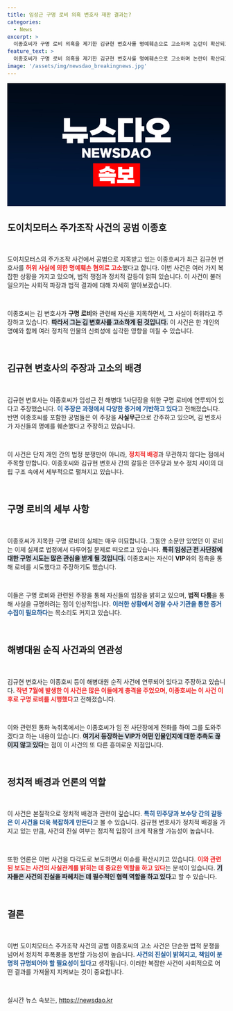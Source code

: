 ```yaml
---
title: 임성근 구명 로비 의혹 변호사 재판 결과는?
categories:
  - News
excerpt: >
  이종호씨가 구명 로비 의혹을 제기한 김규현 변호사를 명예훼손으로 고소하며 논란이 확산되고 있다. 해병대 관련 메시지와 통화록 공개로 긴장감이 고조된 상황, 과연 진실은 무엇일까? 클릭하여 사건의 전말을 확인해보세요!
feature_text: >
  이종호씨가 구명 로비 의혹을 제기한 김규현 변호사를 명예훼손으로 고소하며 논란이 확산되고 있다. 해병대 관련 메시지와 통화록 공개로 긴장감이 고조된 상황, 과연 진실은 무엇일까? 클릭하여 사건의 전말을 확인해보세요!
image: '/assets/img/newsdao_breakingnews.jpg'
---
```


<p><img src="/assets/img/newsdao_breakingnews.jpg" alt="bookingtag 속보" /></p>

<h2 data-ke-size="size26">도이치모터스 주가조작 사건의 공범 이종호</h2>

<p data-ke-size="size16">&nbsp;</p>

<p>도이치모터스의 주가조작 사건에서 공범으로 지목받고 있는 이종호씨가 최근 김규현 변호사를 <b><span style="color: #ee2323;">허위 사실에 의한 명예훼손 혐의로 고소</span></b>했다고 합니다. 이번 사건은 여러 가지 복잡한 상황을 가지고 있으며, 법적 쟁점과 정치적 갈등이 얽혀 있습니다. 이 사건이 불러일으키는 사회적 파장과 법적 결과에 대해 자세히 알아보겠습니다.</p>

<p data-ke-size="size16">&nbsp;</p>

<p>이종호씨는 김 변호사가 <strong>구명 로비</strong>와 관련해 자신을 지목하면서, 그 사실이 허위라고 주장하고 있습니다. <b><span style="background-color: #21538527;">따라서 그는 김 변호사를 고소하게 된 것입니다.</span></b> 이 사건은 한 개인의 명예와 함께 여러 정치적 인물의 신뢰성에 심각한 영향을 미칠 수 있습니다.</p>

<p data-ke-size="size16">&nbsp;</p>

<h2 data-ke-size="size26">김규현 변호사의 주장과 고소의 배경</h2>

<p data-ke-size="size16">&nbsp;</p>

<p>김규현 변호사는 이종호씨가 임성근 전 해병대 1사단장을 위한 구명 로비에 연루되어 있다고 주장했습니다. <b><span style="color: #1a5490;">이 주장은 과정에서 다양한 <strong>증거</strong>에 기반하고 있다</span></b>고 전해졌습니다. 반면 이종호씨를 포함한 공범들은 이 주장을 <strong>사실무근</strong>으로 간주하고 있으며, 김 변호사가 자신들의 명예를 훼손했다고 주장하고 있습니다.</p>

<p data-ke-size="size16">&nbsp;</p>

<p>이 사건은 단지 개인 간의 법정 분쟁만이 아니라, <b><span style="color: #ee2323;">정치적 배경</span></b>과 무관하지 않다는 점에서 주목할 만합니다. 이종호씨와 김규현 변호사 간의 갈등은 민주당과 보수 정치 사이의 대립 구조 속에서 세부적으로 펼쳐지고 있습니다.</p>

<p data-ke-size="size16">&nbsp;</p>

<h2 data-ke-size="size26">구명 로비의 세부 사항</h2>

<p data-ke-size="size16">&nbsp;</p>

<p>이종호씨가 지목한 구명 로비의 실체는 매우 미묘합니다. 그동안 소문만 있었던 이 로비는 이제 실제로 법정에서 다루어질 문제로 떠오르고 있습니다. <b><span style="background-color: #21538527;">특히 임성근 전 사단장에 대한 구명 시도는 많은 관심을 받게 될 것입니다.</span></b> 이종호씨는 자신이 <strong>VIP</strong>와의 접촉을 통해 로비를 시도했다고 주장하기도 했습니다.</p>

<p data-ke-size="size16">&nbsp;</p>

<p>이들은 구명 로비와 관련된 주장을 통해 자신들의 입장을 밝히고 있으며, <strong>법적 다툼</strong>을 통해 사실을 규명하려는 점이 인상적입니다. <b><span style="color: #1a5490;">이러한 상황에서 경찰 수사 기관을 통한 증거 수집이 필요하다</span></b>는 목소리도 커지고 있습니다.</p>

<p data-ke-size="size16">&nbsp;</p>

<h2 data-ke-size="size26">해병대원 순직 사건과의 연관성</h2>

<p data-ke-size="size16">&nbsp;</p>

<p>김규현 변호사는 이종호씨 등이 해병대원 순직 사건에 연루되어 있다고 주장하고 있습니다. <b><span style="color: #ee2323;">작년 7월에 발생한 이 사건은 많은 이들에게 충격을 주었으며, 이종호씨는 이 사건 이후로 구명 로비를 시행했다</span></b>고 전해졌습니다.</p>

<p data-ke-size="size16">&nbsp;</p>

<p>이와 관련된 통화 녹취록에서는 이종호씨가 임 전 사단장에게 전화를 하여 그를 도와주겠다고 하는 내용이 있습니다. <b><span style="background-color: #21538527;">여기서 등장하는 <strong>VIP</strong>가 어떤 인물인지에 대한 추측도 끊이지 않고 있다</span></b>는 점이 이 사건의 또 다른 흥미로운 지점입니다.</p>

<p data-ke-size="size16">&nbsp;</p>

<h2 data-ke-size="size26">정치적 배경과 언론의 역할</h2>

<p data-ke-size="size16">&nbsp;</p>

<p>이 사건은 본질적으로 정치적 배경과 관련이 깊습니다. <b><span style="color: #1a5490;">특히 민주당과 보수당 간의 갈등은 이 사건을 더욱 복잡하게 만든다</span></b>고 볼 수 있습니다. 김규현 변호사가 정치적 배경을 가지고 있는 만큼, 사건의 진실 여부는 정치적 입장이 크게 작용할 가능성이 높습니다.</p>

<p data-ke-size="size16">&nbsp;</p>

<p>또한 언론은 이번 사건을 다각도로 보도하면서 이슈를 확산시키고 있습니다. <b><span style="color: #ee2323;">이와 관련된 보도는 사건의 사실관계를 밝히는 데 중요한 역할을 하고 있다</span></b>는 분석이 있습니다. <b><span style="background-color: #21538527;">기자들은 사건의 진실을 파헤치는 데 필수적인 협력 역할을 하고 있다</span></b>고 할 수 있습니다.</p>

<p data-ke-size="size16">&nbsp;</p>

<h2 data-ke-size="size26">결론</h2>

<p data-ke-size="size16">&nbsp;</p>

<p>이번 도이치모터스 주가조작 사건의 공범 이종호씨의 고소 사건은 단순한 법적 분쟁을 넘어서 정치적 후폭풍을 동반할 가능성이 높습니다. <b><span style="color: #1a5490;">사건의 진실이 밝혀지고, 책임이 분명히 규명되어야 할 필요성이 있다</span></b>고 생각됩니다. 이러한 복잡한 사건이 사회적으로 어떤 결과를 가져올지 지켜보는 것이 중요합니다. </p>

<p data-ke-size="size16">&nbsp;</p>
실시간 뉴스 속보는, <a href="https://newsdao.kr" rel="dofollow">https://newsdao.kr</a>


